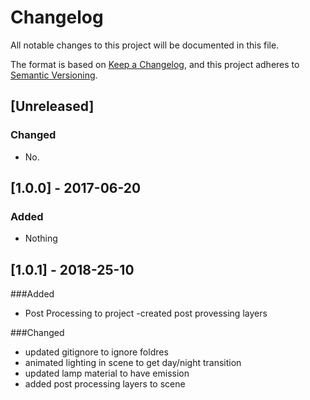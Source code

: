 # Changelog
All notable changes to this project will be documented in this file.

The format is based on [Keep a Changelog](https://keepachangelog.com/en/1.0.0/),
and this project adheres to [Semantic Versioning](https://semver.org/spec/v2.0.0.html).

## [Unreleased]
### Changed
- No.

## [1.0.0] - 2017-06-20
### Added
- Nothing

## [1.0.1] - 2018-25-10
###Added
- Post Processing to project
-created post provessing layers

###Changed
- updated gitignore to ignore foldres
- animated lighting in scene to get day/night transition
- updated lamp material to have emission
- added post processing layers to scene